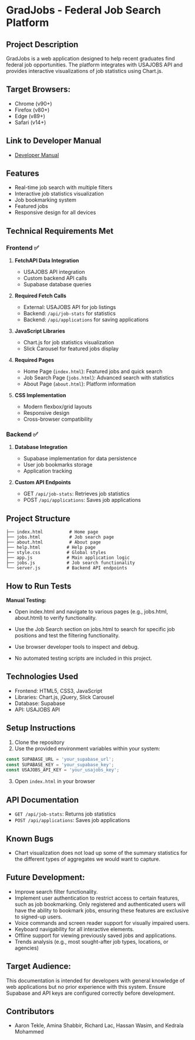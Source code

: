 # GradJobs - Federal Job Search Platform

## Project Description
GradJobs is a web application designed to help recent graduates find federal job opportunities. The platform integrates with USAJOBS API and provides interactive visualizations of job statistics using Chart.js.

## Target Browsers:
- Chrome (v90+)
- Firefox (v80+)
- Edge (v89+)
- Safari (v14+)

## Link to Developer Manual
- [Developer Manual](docs/other_file.md)


## Features
- Real-time job search with multiple filters
- Interactive job statistics visualization
- Job bookmarking system
- Featured jobs
- Responsive design for all devices

## Technical Requirements Met

### Frontend ✅
1. **FetchAPI Data Integration**
   - USAJOBS API integration
   - Custom backend API calls
   - Supabase database queries

2. **Required Fetch Calls**
   - External: USAJOBS API for job listings
   - Backend: `/api/job-stats` for statistics
   - Backend: `/api/applications` for saving applications

3. **JavaScript Libraries**
   - Chart.js for job statistics visualization
   - Slick Carousel for featured jobs display

4. **Required Pages**
   - Home Page (`index.html`): Featured jobs and quick search
   - Job Search Page (`jobs.html`): Advanced search with statistics
   - About Page (`about.html`): Platform information

5. **CSS Implementation**
   - Modern flexbox/grid layouts
   - Responsive design
   - Cross-browser compatibility

### Backend ✅
1. **Database Integration**
   - Supabase implementation for data persistence
   - User job bookmarks storage
   - Application tracking

2. **Custom API Endpoints**
   - GET `/api/job-stats`: Retrieves job statistics
   - POST `/api/applications`: Saves job applications

## Project Structure
```
├── index.html          # Home page
├── jobs.html           # Job search page
├── about.html          # About page
├── help.html          # Help page
├── style.css          # Global styles
├── app.js             # Main application logic
├── jobs.js            # Job search functionality
└── server.js          # Backend API endpoints
```
## How to Run Tests

**Manual Testing:**
   - Open index.html and navigate to various pages (e.g., jobs.html, about.html) to verify functionality.
   
   - Use the Job Search section on jobs.html to search for specific job positions and test the filtering functionality.
   - Use browser developer tools to inspect and debug.
   - No automated testing scripts are included in this project.


## Technologies Used
- Frontend: HTML5, CSS3, JavaScript
- Libraries: Chart.js, jQuery, Slick Carousel
- Database: Supabase
- API: USAJOBS API

## Setup Instructions
1. Clone the repository
2. Use the provided environment variables within your system:
```javascript
const SUPABASE_URL = 'your_supabase_url';
const SUPABASE_KEY = 'your_supabase_key';
const USAJOBS_API_KEY = 'your_usajobs_key';
```
3. Open `index.html` in your browser

## API Documentation
- `GET /api/job-stats`: Returns job statistics
- `POST /api/applications`: Saves job applications

## Known Bugs
- Chart visualization does not load up some of the summary statistics for the different types of aggregates we would want to capture.

## Future Development:
- Improve search filter functionality.
- Implement user authentication to restrict access to certain features, such as job bookmarking. Only registered and authenticated users will have the ability to bookmark jobs, ensuring these features are exclusive to signed-up users.
- Voice commands and screen reader support for visually impaired users.
- Keyboard navigability for all interactive elements.
- Offline support for viewing previously saved jobs and applications.
- Trends analysis (e.g., most sought-after job types, locations, or agencies)

## Target Audience:
This documentation is intended for developers with general knowledge of web applications but no prior experience with this system. Ensure Supabase and API keys are configured correctly before development.

## Contributors
- Aaron Tekle, Amina Shabbir, Richard Lac, Hassan Wasim, and Kedrala Mohammed
